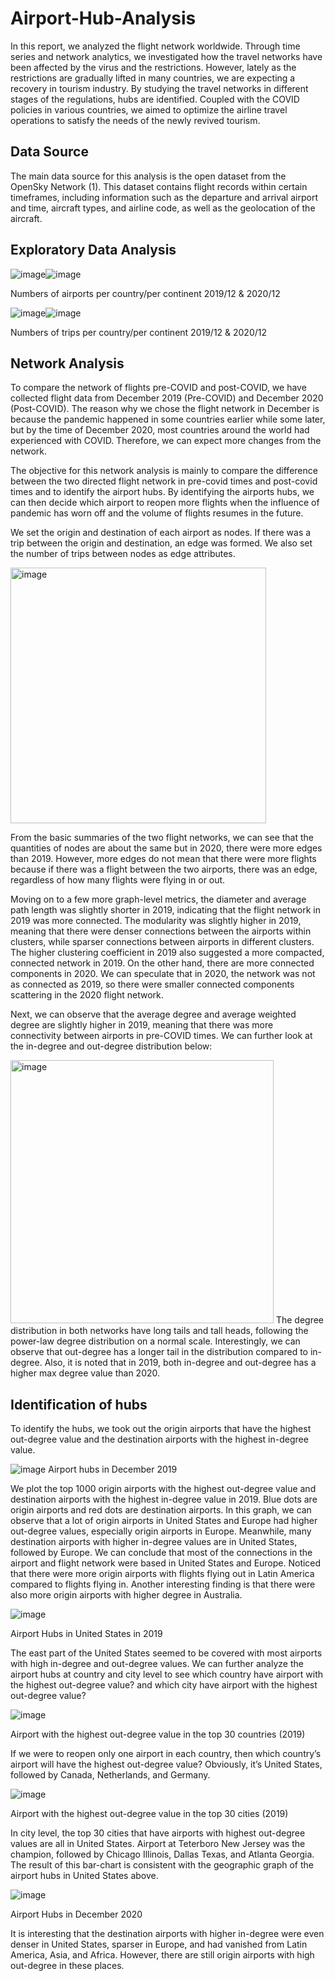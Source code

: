 # Airport-Hub-Analysis
In this report, we analyzed the flight network worldwide. Through time series and network analytics, we investigated how the travel networks have been affected by the virus and the restrictions. However, lately as the restrictions are gradually lifted in many countries, we are expecting a recovery in tourism industry. By studying the travel networks in different stages of the regulations, hubs are identified. Coupled with the COVID policies in various countries, we aimed to optimize the airline travel operations to satisfy the needs of the newly revived tourism.


## Data Source
The main data source for this analysis is the open dataset from the OpenSky Network (1). This dataset contains flight records within certain timeframes, including information such as the departure and arrival airport and time, aircraft types, and airline code, as well as the geolocation of the aircraft.

## Exploratory Data Analysis 
![image](https://user-images.githubusercontent.com/88580416/161209197-097e16a7-2bfa-4ebd-8b4f-8ded467bf2f3.png)![image](https://user-images.githubusercontent.com/88580416/161209292-f8d5cd85-bf3a-485b-a94b-1871a459e82e.png)

Numbers of airports per country/per continent 2019/12 & 2020/12

![image](https://user-images.githubusercontent.com/88580416/161209361-9bf97dfd-a4a7-402e-a52b-5a9ad5469ccd.png)![image](https://user-images.githubusercontent.com/88580416/161209374-db47182c-4ef8-43e2-b979-727efcb53720.png)

Numbers of trips per country/per continent 2019/12 & 2020/12

## Network Analysis

To compare the network of flights pre-COVID and post-COVID, we have collected flight data from December 2019 (Pre-COVID) and December 2020 (Post-COVID). The reason why we chose the flight network in December is because the pandemic happened in some countries earlier while some later, but by the time of December 2020, most countries around the world had experienced with COVID. Therefore, we can expect more changes from the network. 

The objective for this network analysis is mainly to compare the difference between the two directed flight network in pre-covid times and post-covid times and to identify the airport hubs. By identifying the airports hubs, we can then decide which airport to reopen more flights when the influence of pandemic has worn off and the volume of flights resumes in the future.  

We set the origin and destination of each airport as nodes. If there was a trip between the origin and destination, an edge was formed. We also set the number of trips between nodes as edge attributes.

<img width="409" alt="image" src="https://user-images.githubusercontent.com/88580416/161209632-ae1fe2da-f97e-460d-b048-10f1469923ed.png">

From the basic summaries of the two flight networks, we can see that the quantities of nodes are about the same but in 2020, there were more edges than 2019. However, more edges do not mean that there were more flights because if there was a flight between the two airports, there was an edge, regardless of how many flights were flying in or out.


Moving on to a few more graph-level metrics, the diameter and average path length was slightly shorter in 2019, indicating that the flight network in 2019 was more connected. The modularity was slightly higher in 2019, meaning that there were denser connections between the airports within clusters, while sparser connections between airports in different clusters. The higher clustering coefficient in 2019 also suggested a more compacted, connected network in 2019.  On the other hand, there are more connected components in 2020. We can speculate that in 2020, the network was not as connected as 2019, so there were smaller connected components scattering in the 2020 flight network.   


Next, we can observe that the average degree and average weighted degree are slightly higher in 2019, meaning that there was more connectivity between airports in pre-COVID times. We can further look at the in-degree and out-degree distribution below:  

<img width="421" alt="image" src="https://user-images.githubusercontent.com/88580416/161209717-15820639-3010-44a4-aa1f-e7ecbb85c1c2.png">
The degree distribution in both networks have long tails and tall heads, following the power-law degree distribution on a normal scale. Interestingly, we can observe that out-degree has a longer tail in the distribution compared to in-degree. Also, it is noted that in 2019, both in-degree and out-degree has a higher max degree value than 2020.


## Identification of hubs
To identify the hubs, we took out the origin airports that have the highest out-degree value and the destination airports with the highest in-degree value.


![image](https://user-images.githubusercontent.com/88580416/161210385-d3c51c2d-6eb7-4a75-986e-da97afc11212.png) 
Airport hubs in December 2019

We plot the top 1000 origin airports with the highest out-degree value and destination airports with the highest in-degree value in 2019. Blue dots are origin airports and red dots are destination airports. In this graph, we can observe that a lot of origin airports in United States and Europe had higher out-degree values, especially origin airports in Europe. Meanwhile, many destination airports with higher in-degree values are in United States, followed by Europe. We can conclude that most of the connections in the airport and flight network were based in United States and Europe. Noticed that there were more origin airports with flights flying out in Latin America compared to flights flying in. Another interesting finding is that there were also more origin airports with higher degree in Australia. 

![image](https://user-images.githubusercontent.com/88580416/161210482-ee63bb91-e962-489f-a201-b8f25a09eec4.png) 

Airport Hubs in United States in 2019

The east part of the United States seemed to be covered with most airports with high in-degree and out-degree values. We can further analyze the airport hubs at country and city level to see which country have airport with the highest out-degree value? and which city have airport with the highest out-degree value?

![image](https://user-images.githubusercontent.com/88580416/161210536-382b25e0-6900-4726-811c-e3d3421197e9.png) 

Airport with the highest out-degree value in the top 30 countries (2019)

If we were to reopen only one airport in each country, then which country’s airport will have the highest out-degree value? Obviously, it’s United States, followed by Canada, Netherlands, and Germany.

![image](https://user-images.githubusercontent.com/88580416/161210611-b6732b01-25ef-4c8f-ad36-55de5b84a310.png) 

Airport with the highest out-degree value in the top 30 cities (2019)

In city level, the top 30 cities that have airports with highest out-degree values are all in United States. Airport at Teterboro New Jersey was the champion, followed by Chicago Illinois, Dallas Texas, and Atlanta Georgia. The result of this bar-chart is consistent with the geographic graph of the airport hubs in United States above.

![image](https://user-images.githubusercontent.com/88580416/161210693-6cae655e-e612-4296-8e12-ba9f88f434a1.png) 

Airport Hubs in December 2020

It is interesting that the destination airports with higher in-degree were even denser in United States, sparser in Europe, and had vanished from Latin America, Asia, and Africa. However, there are still origin airports with high out-degree in these places.





